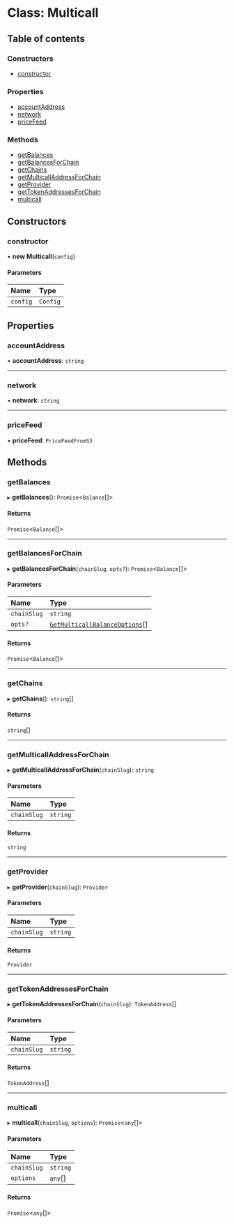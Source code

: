 # Class: Multicall

## Table of contents

### Constructors

- [constructor](Multicall.md#constructor)

### Properties

- [accountAddress](Multicall.md#accountaddress)
- [network](Multicall.md#network)
- [priceFeed](Multicall.md#pricefeed)

### Methods

- [getBalances](Multicall.md#getbalances)
- [getBalancesForChain](Multicall.md#getbalancesforchain)
- [getChains](Multicall.md#getchains)
- [getMulticallAddressForChain](Multicall.md#getmulticalladdressforchain)
- [getProvider](Multicall.md#getprovider)
- [getTokenAddressesForChain](Multicall.md#gettokenaddressesforchain)
- [multicall](Multicall.md#multicall)

## Constructors

### <a id="constructor" name="constructor"></a> constructor

• **new Multicall**(`config`)

#### Parameters

| Name | Type |
| :------ | :------ |
| `config` | `Config` |

## Properties

### <a id="accountaddress" name="accountaddress"></a> accountAddress

• **accountAddress**: `string`

___

### <a id="network" name="network"></a> network

• **network**: `string`

___

### <a id="pricefeed" name="pricefeed"></a> priceFeed

• **priceFeed**: `PriceFeedFromS3`

## Methods

### <a id="getbalances" name="getbalances"></a> getBalances

▸ **getBalances**(): `Promise`<`Balance`[]\>

#### Returns

`Promise`<`Balance`[]\>

___

### <a id="getbalancesforchain" name="getbalancesforchain"></a> getBalancesForChain

▸ **getBalancesForChain**(`chainSlug`, `opts?`): `Promise`<`Balance`[]\>

#### Parameters

| Name | Type |
| :------ | :------ |
| `chainSlug` | `string` |
| `opts?` | [`GetMulticallBalanceOptions`](../modules.md#getmulticallbalanceoptions)[] |

#### Returns

`Promise`<`Balance`[]\>

___

### <a id="getchains" name="getchains"></a> getChains

▸ **getChains**(): `string`[]

#### Returns

`string`[]

___

### <a id="getmulticalladdressforchain" name="getmulticalladdressforchain"></a> getMulticallAddressForChain

▸ **getMulticallAddressForChain**(`chainSlug`): `string`

#### Parameters

| Name | Type |
| :------ | :------ |
| `chainSlug` | `string` |

#### Returns

`string`

___

### <a id="getprovider" name="getprovider"></a> getProvider

▸ **getProvider**(`chainSlug`): `Provider`

#### Parameters

| Name | Type |
| :------ | :------ |
| `chainSlug` | `string` |

#### Returns

`Provider`

___

### <a id="gettokenaddressesforchain" name="gettokenaddressesforchain"></a> getTokenAddressesForChain

▸ **getTokenAddressesForChain**(`chainSlug`): `TokenAddress`[]

#### Parameters

| Name | Type |
| :------ | :------ |
| `chainSlug` | `string` |

#### Returns

`TokenAddress`[]

___

### <a id="multicall" name="multicall"></a> multicall

▸ **multicall**(`chainSlug`, `options`): `Promise`<`any`[]\>

#### Parameters

| Name | Type |
| :------ | :------ |
| `chainSlug` | `string` |
| `options` | `any`[] |

#### Returns

`Promise`<`any`[]\>
